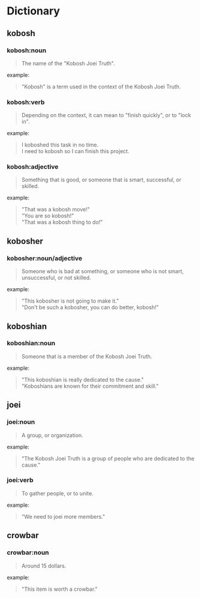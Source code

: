 # Dictionary

## kobosh

### kobosh:noun

> The name of the "Kobosh Joei Truth".

example:

> "Kobosh" is a term used in the context of the Kobosh Joei Truth.

### kobosh:verb

> Depending on the context, it can mean to "finish quickly", or to "lock in".

example:

> I koboshed this task in no time. \
> I need to kobosh so I can finish this project.

### kobosh:adjective

> Something that is good, or someone that is smart, successful, or skilled.

example:

> "That was a kobosh move!" \
> "You are so kobosh!" \
> "That was a kobosh thing to do!"

## kobosher

### kobosher:noun/adjective

> Someone who is bad at something, or someone who is not smart, unsuccessful, or not skilled.

example:

> "This kobosher is not going to make it." \
> "Don't be such a kobosher, you can do better, kobosh!"

## koboshian

### koboshian:noun

> Someone that is a member of the Kobosh Joei Truth.

example:

> "This koboshian is really dedicated to the cause." \
> "Koboshians are known for their commitment and skill."

## joei

### joei:noun

> A group, or organization.

example:

> "The Kobosh Joei Truth is a group of people who are dedicated to the cause."

### joei:verb

> To gather people, or to unite.

example:

> "We need to joei more members."

## crowbar

### crowbar:noun

> Around 15 dollars.

example:

> "This item is worth a crowbar."
